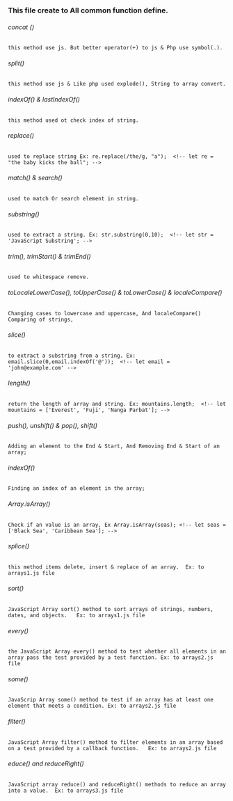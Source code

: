 ### This file create to All common function define.

###### concat ()
    this method use js. But better operator(+) to js & Php use symbol(.).
###### split()
    this method use js & Like php used explode(), String to array convert.
###### indexOf() & lastIndexOf()
    this method used ot check index of string.
###### replace()
    used to replace string Ex: re.replace(/the/g, "a");  <!-- let re = "the baby kicks the ball"; -->
###### match() & search()
    used to match Or search element in string.
######  substring()
    used to extract a string. Ex: str.substring(0,10);  <!-- let str = 'JavaScript Substring'; -->
###### trim(), trimStart() & trimEnd()
    used to whitespace remove.
###### toLocaleLowerCase(), toUpperCase() & toLowerCase() & localeCompare()
    Changing cases to lowercase and uppercase, And localeCompare() Comparing of strings,
###### slice()
    to extract a substring from a string. Ex: email.slice(0,email.indexOf('@'));  <!-- let email = 'john@example.com' -->
###### length()
    return the length of array and string. Ex: mountains.length;  <!-- let mountains = ['Everest', 'Fuji', 'Nanga Parbat']; -->
###### push(), unshift() & pop(), shift()
    Adding an element to the End & Start, And Removing End & Start of an array;
###### indexOf()
    Finding an index of an element in the array;
###### Array.isArray()
    Check if an value is an array, Ex Array.isArray(seas); <!-- let seas = ['Black Sea', 'Caribbean Sea']; -->
###### splice()
    this method items delete, insert & replace of an array.  Ex: to arrays1.js file
###### sort()
    JavaScript Array sort() method to sort arrays of strings, numbers, dates, and objects.   Ex: to arrays1.js file
###### every()
    the JavaScript Array every() method to test whether all elements in an array pass the test provided by a test function. Ex: to arrays2.js file
###### some()
    JavaScrip Array some() method to test if an array has at least one element that meets a condition. Ex: to arrays2.js file
###### filter()
    JavaScript Array filter() method to filter elements in an array based on a test provided by a callback function.   Ex: to arrays2.js file
###### educe() and reduceRight()
    JavaScript array reduce() and reduceRight() methods to reduce an array into a value.  Ex: to arrays3.js file
######
######
######

